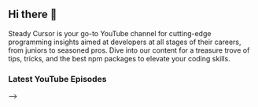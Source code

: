 ## Hi there 👋

Steady Cursor is your go-to YouTube channel for cutting-edge programming insights aimed at developers at all stages of their careers, from juniors to seasoned pros. Dive into our content for a treasure trove of tips, tricks, and the best npm packages to elevate your coding skills.

### Latest YouTube Episodes

-->

<!-- BEGIN YOUTUBE-CARDS -->
<!-- END YOUTUBE-CARDS -->
